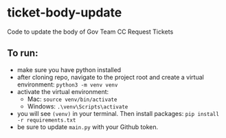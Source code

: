# ticket-body-update
Code to update the body of Gov Team CC Request Tickets

## To run:
* make sure you have python installed
* after cloning repo, navigate to the project root and create a virtual environment: `python3 -m venv venv`
* activate the virtual environment:
  * Mac: `source venv/bin/activate`
  * Windows: `.\venv\Scripts\activate`
* you will see `(venv)` in your terminal. Then install packages: `pip install -r requirements.txt`
* be sure to update `main.py` with your Github token.
